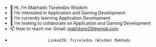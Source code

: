 - 👋 Hi, I’m Makhado Tsireledzo Wisdom
- 👀 I’m interested in Application and Gaming Development
- 🌱 I’m currently learning Application Development
- 💞️ I’m looking to collaborate on Application and Gaming Development
- 📫 How to reach me: Gmail: makhtsire29@gmial.com
-                      LinkedIN: Tsireledzo (Wisdom) Makhado

<!---
Tsireledzo2/Tsireledzo2 is a ✨ special ✨ repository because its `README.md` (this file) appears on your GitHub profile.
You can click the Preview link to take a look at your changes.
--->

